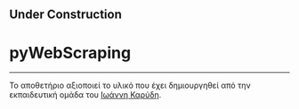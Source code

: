## Under Construction
# pyWebScraping

---

Το αποθετήριο αξιοποιεί το υλικό που έχει δημιουργηθεί από την εκπαιδευτική ομάδα του [Ιωάννη Καρύδη](https://github.com/ioanniskarydis).
